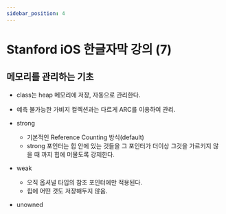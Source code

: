 ```yaml
---
sidebar_position: 4
---
```


# Stanford iOS 한글자막 강의 (7)

## 메모리를 관리하는 기초

- class는 heap 메모리에 저장, 자동으로 관리한다.
- 예측 불가능한 가비지 컬렉션과는 다르게 ARC를 이용하여 관리.

- strong
  - 기본적인 Reference Counting 방식(default)
  - strong 포인터는 힙 안에 있는 것들을 그 포인터가 더이상 그것을 가르키지 않을 때 까지 힙에 머물도록 강제한다.
- weak
  - 오직 옵셔널 타입의 참조 포인터에만 적용된다.
  - 힙에 어떤 것도 저장해두지 않음.
- unowned
